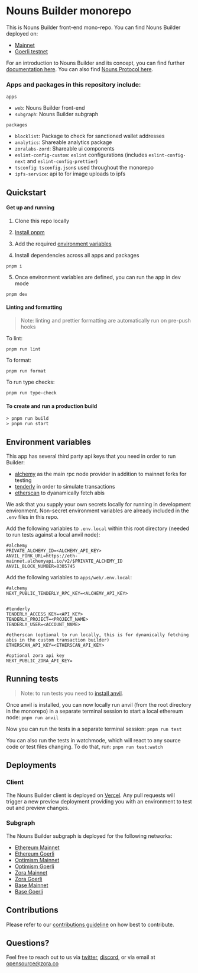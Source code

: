 # Nouns Builder monorepo

This is Nouns Builder front-end mono-repo. You can find Nouns Builder deployed on:

- [Mainnet](//nouns.build)
- [Goerli testnet](//testnet.nouns.build)

For an introduction to Nouns Builder and its concept, you can find further [documentation here](https://docs.nouns.build/). You can also find [Nouns Protocol here](https://github.com/ourzora/nouns-protocol).

### Apps and packages in this repository include:

`apps`

- `web`: Nouns Builder front-end
- `subgraph`: Nouns Builder subgraph

`packages`

- `blocklist`: Package to check for sanctioned wallet addresses
- `analytics`: Shareable analytics package
- `zoralabs-zord`: Shareable ui components
- `eslint-config-custom`: `eslint` configurations (includes `eslint-config-next` and `eslint-config-prettier`)
- `tsconfig`: `tsconfig.json`s used throughout the monorepo
- `ipfs-service`: api to for image uploads to ipfs

## Quickstart

#### Get up and running

1. Clone this repo locally
2. [Install pnpm](https://pnpm.io/installation#using-corepack)

3. Add the required [environment variables](#environment-variables)

4. Install dependencies across all apps and packages

```
pnpm i
```

5. Once environment variables are defined, you can run the app in dev mode

```
pnpm dev
```

#### Linting and formatting

> Note: linting and prettier formatting are automatically run on pre-push hooks

To lint:

```
pnpm run lint
```

To format:

```
pnpm run format
```

To run type checks:

```
pnpm run type-check
```

#### To create and run a production build

```
> pnpm run build
> pnpm run start
```

## Environment variables

This app has several third party api keys that you need in order to run Builder:

- [alchemy](https://www.alchemy.com/) as the main rpc node provider in addition to mainnet forks for testing
- [tenderly](https://docs.tenderly.co/simulations-and-forks/simulation-api) in order to simulate transactions
- [etherscan](https://docs.etherscan.io/api-endpoints/contracts) to dyanamically fetch abis

We ask that you supply your own secrets locally for running in development environment. Non-secret environment variables are already included in the `.env` files in this repo.

Add the following variables to `.env.local` within this root directory (needed to run tests against a local anvil node):

```
#alchemy
PRIVATE_ALCHEMY_ID=<ALCHEMY_API_KEY>
ANVIL_FORK_URL=https://eth-mainnet.alchemyapi.io/v2/$PRIVATE_ALCHEMY_ID
ANVIL_BLOCK_NUMBER=8305745
```

Add the following variables to `apps/web/.env.local`:

```
#alchemy
NEXT_PUBLIC_TENDERLY_RPC_KEY=<ALCHEMY_API_KEY>


#tenderly
TENDERLY_ACCESS_KEY=<API_KEY>
TENDERLY_PROJECT=<PROJECT_NAME>
TENDERLY_USER=<ACCOUNT_NAME>

#etherscan (optional to run locally, this is for dynamically fetching abis in the custom transaction builder)
ETHERSCAN_API_KEY=<ETHERSCAN_API_KEY>

#optional zora api key
NEXT_PUBLIC_ZORA_API_KEY=
```

## Running tests

> Note: to run tests you need to [install anvil](https://github.com/foundry-rs/foundry/blob/master/README.md#installation).

Once anvil is installed, you can now locally run anvil (from the root directory in the monorepo) in a separate terminal session to start a local ethereum node:
`pnpm run anvil`

Now you can run the tests in a separate terminal session:
`pnpm run test`

You can also run the tests in watchmode, which will react to any source code or test files changing. To do that, run:
`pnpm run test:watch`

## Deployments

### Client

The Nouns Builder client is deployed on [Vercel](https://vercel.com/). Any pull requests will trigger a new preview deployment providing you with an environment to test out and preview changes.

### Subgraph

The Nouns Builder subgraph is deployed for the following networks:

- [Ethereum Mainnet](https://api.thegraph.com/subgraphs/name/neokry/nouns-builder-mainnet)
- [Ethereum Goerli](https://api.thegraph.com/subgraphs/name/neokry/nouns-builder-goerli)
- [Optimism Mainnet](https://api.thegraph.com/subgraphs/name/neokry/noun-builder-optimism-mainnet)
- [Optimism Goerli](https://api.thegraph.com/subgraphs/name/neokry/nouns-builder-optimism-goerli)
- [Zora Mainnet](https://api.goldsky.com/api/public/project_clkk1ucdyf6ak38svcatie9tf/subgraphs/nouns-builder-zora-mainnet/stable/gn)
- [Zora Goerli](https://api.goldsky.com/api/public/project_clkk1ucdyf6ak38svcatie9tf/subgraphs/nouns-builder-zora-testnet/stable/gn)
- [Base Mainnet](https://api.goldsky.com/api/public/project_clkk1ucdyf6ak38svcatie9tf/subgraphs/nouns-builder-base-mainnet/stable/g)
- [Base Goerli](https://api.studio.thegraph.com/query/49279/nouns-builder-base-goerli/version/latest)

## Contributions

Please refer to our [contributions guideline](/.github/contributing.md) on how best to contribute.

## Questions?

Feel free to reach out to us via [twitter](https://twitter.com/nounsbuilder), [discord](https://discord.gg/JpMKps2W), or via email at <opensource@zora.co>
